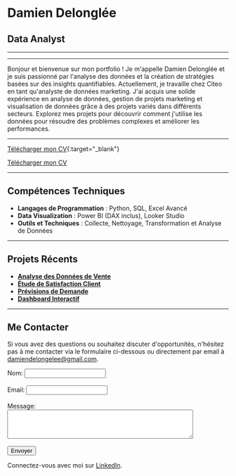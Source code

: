 # Damien Delonglée

## Data Analyst

---


---

Bonjour et bienvenue sur mon portfolio ! Je m'appelle Damien Delonglée et je suis passionné par l'analyse des données et la création de stratégies basées sur des insights quantifiables. Actuellement, je travaille chez Citeo en tant qu'analyste de données marketing. J'ai acquis une solide expérience en analyse de données, gestion de projets marketing et visualisation de données grâce à des projets variés dans différents secteurs. Explorez mes projets pour découvrir comment j'utilise les données pour résoudre des problèmes complexes et améliorer les performances.

---

[Télécharger mon CV](https://drive.google.com/file/d/11A-KRv9zHbmFjPMiW_NiaTIBjT7axmU9/view?usp=drive_link){:target="_blank"}

<a href="https://drive.google.com/file/d/11A-KRv9zHbmFjPMiW_NiaTIBjT7axmU9/view?usp=drive_link" target="_blank">Télécharger mon CV</a>

---

## Compétences Techniques

- **Langages de Programmation** : Python, SQL, Excel Avancé
- **Data Visualization** : Power BI (DAX inclus), Looker Studio
- **Outils et Techniques** : Collecte, Nettoyage, Transformation et Analyse de Données

---

## Projets Récents

- **[Analyse des Données de Vente](lien_vers_projet_vente)**
- **[Étude de Satisfaction Client](lien_vers_projet_satisfaction)**
- **[Prévisions de Demande](lien_vers_projet_demande)**
- **[Dashboard Interactif](lien_vers_dashboard)**

---

## Me Contacter

Si vous avez des questions ou souhaitez discuter d'opportunités, n'hésitez pas à me contacter via le formulaire ci-dessous ou directement par email à [damiendelongelee@gmail.com](mailto:damiendelongelee@gmail.com).

<form>
  <label for="name">Nom:</label>
  <input type="text" id="name" name="name"><br><br>
  <label for="email">Email:</label>
  <input type="email" id="email" name="email"><br><br>
  <label for="message">Message:</label><br>
  <textarea id="message" name="message" rows="4" cols="50"></textarea><br><br>
  <input type="submit" value="Envoyer">
</form>

Connectez-vous avec moi sur [LinkedIn](https://www.linkedin.com/in/damiendelongelee).
